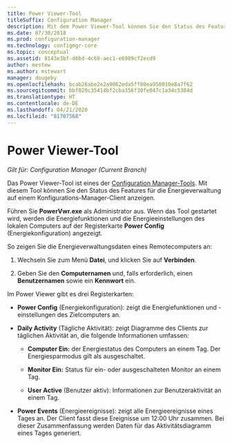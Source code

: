 ```yaml
---
title: Power Viewer-Tool
titleSuffix: Configuration Manager
description: Mit dem Power Viewer-Tool können Sie den Status des Features für die Energieverwaltung auf einem Konfigurations-Manager-Client anzeigen.
ms.date: 07/30/2018
ms.prod: configuration-manager
ms.technology: configmgr-core
ms.topic: conceptual
ms.assetid: 8143e3bf-d6bd-4c69-aec1-e6989cf2ecd9
author: mestew
ms.author: mstewart
manager: dougeby
ms.openlocfilehash: bcab26abe2e2a9062eda5ff80ea958010e8a7f62
ms.sourcegitcommit: bbf820c35414bf2cba356f30fe047c1a34c5384d
ms.translationtype: HT
ms.contentlocale: de-DE
ms.lasthandoff: 04/21/2020
ms.locfileid: "81707568"
---
```

# <a name="power-viewer-tool"></a>Power Viewer-Tool

*Gilt für: Configuration Manager (Current Branch)*

Das Power Viewer-Tool ist eines der [Configuration Manager-Tools](tools.md). Mit diesem Tool können Sie den Status des Features für die Energieverwaltung auf einem Konfigurations-Manager-Client anzeigen.

Führen Sie **PowerVwr.exe** als Administrator aus. Wenn das Tool gestartet wird, werden die Energiefunktionen und die Energieeinstellungen des lokalen Computers auf der Registerkarte **Power Config** (Energiekonfiguration) angezeigt. 

So zeigen Sie die Energieverwaltungsdaten eines Remotecomputers an:  

1. Wechseln Sie zum Menü **Datei**, und klicken Sie auf **Verbinden**. 

2. Geben Sie den **Computernamen** und, falls erforderlich, einen **Benutzernamen** sowie ein **Kennwort** ein. 

Im Power Viewer gibt es drei Registerkarten:  

- **Power Config** (Energiekonfiguration): zeigt die Energiefunktionen und -einstellungen des Zielcomputers an.  

- **Daily Activity** (Tägliche Aktivität): zeigt Diagramme des Clients zur täglichen Aktivität an, die folgende Informationen umfassen:  

    - **Computer Ein:** der Energiestatus des Computers an einem Tag. Der Energiesparmodus gilt als ausgeschaltet.  

    - **Monitor Ein:** Status für ein- oder ausgeschalteten Monitor an einem Tag.  

    - **User Active** (Benutzer aktiv): Informationen zur Benutzeraktivität an einem Tag.  

- **Power Events** (Energieereignisse): zeigt alle Energieereignisse eines Tages an. Der Client fasst diese Ereignisse um 12:00 Uhr zusammen. Bei dieser Zusammenfassung werden Daten für das Aktivitätsdiagramm eines Tages generiert.  
